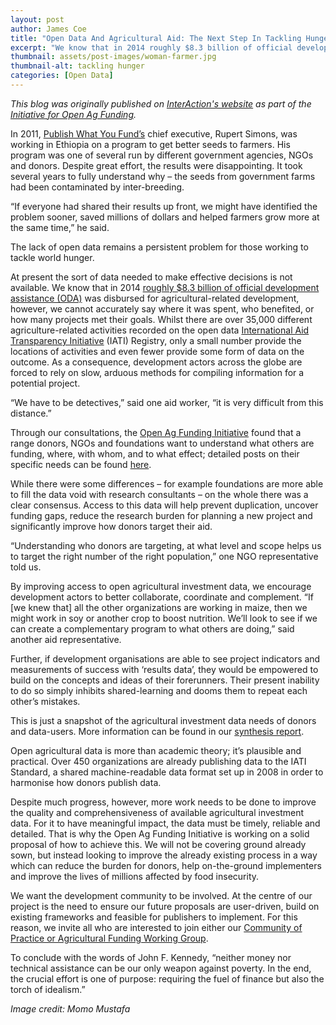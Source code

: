 ```yaml
---
layout: post
author: James Coe
title: "Open Data And Agricultural Aid: The Next Step In Tackling Hunger"
excerpt: "We know that in 2014 roughly $8.3 billion of official development assistance (ODA) was disbursed for agricultural-related development, however..."
thumbnail: assets/post-images/woman-farmer.jpg
thumbnail-alt: tackling hunger
categories: [Open Data]
---
```


*This blog was originally published on [InterAction's website](https://www.interaction.org/newsroom/blog/open-data-and-agricultural-aid-next-step-tackling-hunger) as part of the [Initiative for Open Ag Funding](https://www.interaction.org/project/open-ag-funding/overview).*

In 2011, [Publish What You Fund’s](http://www.publishwhatyoufund.org) chief executive, Rupert Simons, was working in Ethiopia on a program to get better seeds to farmers. His program was one of several run by different government agencies, NGOs and donors. Despite great effort, the results were disappointing. It took several years to fully understand why – the seeds from government farms had been contaminated by inter-breeding.

“If everyone had shared their results up front, we might have identified the problem sooner, saved millions of dollars and helped farmers grow more at the same time,” he said.

The lack of open data remains a persistent problem for those working to tackle world hunger.

At present the sort of data needed to make effective decisions is not available. We know that in 2014 [roughly $8.3 billion of official development assistance (ODA)](https://stats.oecd.org/Index.aspx?DataSetCode=CRS1) was disbursed for agricultural-related development, however, we cannot accurately say where it was spent, who benefited, or how many projects met their goals. Whilst there are over 35,000 different agriculture-related activities recorded on the open data [International Aid Transparency Initiative](http://www.aidtransparency.net/news/fao-becomes-iatis-latest-member) (IATI) Registry, only a small number provide the locations of activities and even fewer provide some form of data on the outcome.  As a consequence, development actors across the globe are forced to rely on slow, arduous methods for compiling information for a potential project.

“We have to be detectives,” said one aid worker, “it is very difficult from this distance.”

Through our consultations, the [Open Ag Funding Initiative](https://www.interaction.org/project/open-ag-funding/overview) found that a range donors, NGOs and foundations want to understand what others are funding, where, with whom, and to what effect; detailed posts on their specific needs can be found [here](https://www.interaction.org/project/open-ag-funding/news-multimedia).

While there were some differences – for example foundations are more able to fill the data void with research consultants – on the whole there was a clear consensus. Access to this data will help prevent duplication, uncover funding gaps, reduce the research burden for planning a new project and significantly improve how donors target their aid. 

“Understanding who donors are targeting, at what level and scope helps us to target the right number of the right population,” one NGO representative told us.

By improving access to open agricultural investment data, we encourage development actors to better collaborate, coordinate and complement. “If [we knew that] all the other organizations are working in maize, then we might work in soy or another crop to boost nutrition. We’ll look to see if we can create a complementary program to what others are doing,” said another aid representative.

Further, if development organisations are able to see project indicators and measurements of success with ‘results data’, they would be empowered to build on the concepts and ideas of their forerunners. Their present inability to do so simply inhibits shared-learning and dooms them to repeat each other’s mistakes.

This is just a snapshot of the agricultural investment data needs of donors and data-users. More information can be found in our [synthesis report](https://www.interaction.org/document/agriculture-investment-data-needs-–-synthesis-report).

Open agricultural data is more than academic theory; it’s plausible and practical. Over 450 organizations are already publishing data to the IATI Standard, a shared machine-readable data format set up in 2008 in order to harmonise how donors publish data.

Despite much progress, however, more work needs to be done to improve the quality and comprehensiveness of available agricultural investment data. For it to have meaningful impact, the data must be timely, reliable and detailed. That is why the Open Ag Funding Initiative is working on a solid proposal of how to achieve this. We will not be covering ground already sown, but instead looking to improve the already existing process in a way which can reduce the burden for donors, help on-the-ground implementers and improve the lives of millions affected by food insecurity.

We want the development community to be involved. At the centre of our project is the need to ensure our future proposals are user-driven, build on existing frameworks and feasible for publishers to implement. For this reason, we invite all who are interested to join either our [Community of Practice or Agricultural Funding Working Group](https://www.interaction.org/project/open-ag-funding/get-involved).

To conclude with the words of John F. Kennedy, “neither money nor technical assistance can be our only weapon against poverty. In the end, the crucial effort is one of purpose: requiring the fuel of finance but also the torch of idealism.”

*Image credit: Momo Mustafa*
